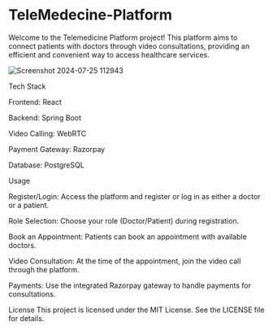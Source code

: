 # TeleMedecine-Platform

Welcome to the Telemedicine Platform project! This platform aims to connect patients with doctors through video consultations, providing an efficient and convenient way to access healthcare services.

![Screenshot 2024-07-25 112943](https://github.com/user-attachments/assets/296bd354-67c8-4429-a58c-b0e3c4f67b41)


Tech Stack

Frontend: 
React

Backend: 
Spring Boot

Video Calling: 
WebRTC

Payment Gateway: 
Razorpay

Database: 
PostgreSQL



Usage

Register/Login:
Access the platform and register or log in as either a doctor or a patient.

Role Selection:
Choose your role (Doctor/Patient) during registration.

Book an Appointment:
Patients can book an appointment with available doctors.

Video Consultation:
At the time of the appointment, join the video call through the platform.

Payments:
Use the integrated Razorpay gateway to handle payments for consultations.



License
This project is licensed under the MIT License. See the LICENSE file for details.



